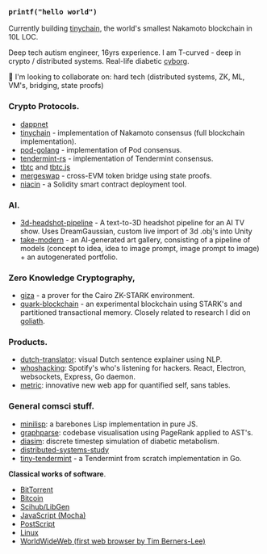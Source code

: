 ### `printf("hello world")`

Currently building [tinychain](https://github.com/tinychainorg/tinychain), the world's smallest Nakamoto blockchain in 10L LOC.

Deep tech autism engineer, 16yrs experience. I am T-curved - deep in crypto / distributed systems. Real-life diabetic [cyborg](https://liamz.co/blog/im-a-cyborg-now-on-building-my-own-artificial-pancreas/).

👯 I'm looking to collaborate on: hard tech (distributed systems, ZK, ML, VM's, bridging, state proofs)

### Crypto Protocols.

 * [dappnet](https://github.com/dappnetbby/dappnet)
 * [tinychain](https://github.com/tinychainorg/tinychain) - implementation of Nakamoto consensus (full blockchain implementation).
 * [pod-golang](https://github.com/liamzebedee/pod-golang) - implementation of Pod consensus.
 * [tendermint-rs](https://github.com/liamzebedee/tendermint-rs) - implementation of Tendermint consensus.
 * [tbtc](https://github.com/keep-network/tbtc) and [tbtc.js](https://github.com/keep-network/tbtc.js)
 * [mergeswap](https://github.com/codyx/mergeswap) - cross-EVM token bridge using state proofs.
 * [niacin](https://github.com/liamzebedee/niacin) - a Solidity smart contract deployment tool.

### AI.

 * [3d-headshot-pipeline](https://github.com/liamzebedee/3d-headshot-pipeline) - A text-to-3D headshot pipeline for an AI TV show. Uses DreamGaussian, custom live import of 3d .obj's into Unity
 * [take-modern](https://github.com/liamzebedee/take-modern) - an AI-generated art gallery, consisting of a pipeline of models (concept to idea, idea to image prompt, image prompt to image) + an autogenerated portfolio.

### Zero Knowledge Cryptography,

 * [giza](https://github.com/maxgillett/giza) - a prover for the Cairo ZK-STARK environment.
 * [quark-blockchain](https://github.com/liamzebedee/quark-blockchain) - an experimental blockchain using STARK's and partitioned transactional memory. Closely related to research I did on [goliath](https://github.com/liamzebedee/goliath-blockchain). 

### Products.

 * [dutch-translator](https://github.com/liamzebedee/dutch-translator): visual Dutch sentence explainer using NLP.
 * [whoshacking](https://github.com/liamzebedee/whoshacking): Spotify's who's listening for hackers. React, Electron, websockets, Express, Go daemon.
 * [metric](https://github.com/liamzebedee/metric): innovative new web app for quantified self, sans tables.

### General comsci stuff.

 * [minilisp](https://github.com/liamzebedee/minilisp): a barebones Lisp implementation in pure JS.
 * [graphparse](https://github.com/liamzebedee/graphparse): codebase visualisation using PageRank applied to AST's.
 * [diasim](https://github.com/liamzebedee/diasim): discrete timestep simulation of diabetic metabolism.
 * [distributed-systems-study](https://github.com/liamzebedee/distributed-systems-study)
 * [tiny-tendermint](https://github.com/liamzebedee/tiny-tendermint) - a Tendermint from scratch implementation in Go.

<!---
 * [t1gym](https://github.com/liamzebedee/t1gym): smart diabetes logbook for T1 diabetics using NightScout.

 * [attention-market-maker](https://twitter.com/liamzebedee/status/1504354504212647936) - an algorthmic newsfeed.

### Libraries.

 * [spotify-style-times](https://github.com/liamzebedee/spotify-style-times)
 * [electron-go-picnic](https://github.com/liamzebedee/electron-go-picnic)
 * [jekyll-i18n](https://github.com/liamzebedee/jekyll-i18n)

### Experiments.

 * [ciaodao](https://github.com/liamzebedee/ciaodao): social chatspaces where only tokenholders can post.
 * [merkle-bundles](https://github.com/liamzebedee/merkle-bundles): delivering only the delta of JS bundle updates using Merkle trees.
 * [retrust](https://github.com/liamzebedee/retrust): investigating Evidence-Based Subjective Logic as a reputation protocol for p2p networks. Includes Numpy/Solidity code.
 
### Unfinished.

 * [hyper](https://github.com/liamzebedee/hyper): image editor + hypermedia protocol
 * [sugardao](https://github.com/liamzebedee/sugardao): the diabetic-backed stablecoin
 * [ohdex](https://github.com/liamzebedee/ohdex): cross-chain token bridging protocol, I built with @MickdeGraaf
 * [goliath-sequencer](https://github.com/liamzebedee/goliath-blockchain/tree/master/sequencer/mvp) - a transaction sequencer network for blockchains using libp2p.

### Misc older projects.

 * [chainlog](https://github.com/liamzebedee/chainlog): A beautifully simple CLI to log Solidity smart contract interactions.
 * [prometheus-remote-write](https://github.com/liamzebedee/prometheus-remote-write).
 * [TDLM](https://github.com/liamzebedee/TDLM): vibealicious web UI for collaborative Spotify playlists.

 * [synthetix-futures-keepers](https://github.com/Synthetixio/futures-keepers)

--->

**Classical works of software**.

 * [BitTorrent](https://github.com/liamzebedee/bittorrent-source-archive)
 * [Bitcoin](https://github.com/liamzebedee/bitcoin-source-archive)
 * [Scihub/LibGen](https://github.com/liamzebedee/scihub-source-archive)
 * [JavaScript (Mocha)](https://github.com/liamzebedee/javascript-source-archive)
 * [PostScript](https://github.com/liamzebedee/postscript-source-archive)
 * [Linux](https://github.com/liamzebedee/linux-source-archive)
 * [WorldWideWeb (first web browser by Tim Berners-Lee)](https://github.com/liamzebedee/worldwideweb)
